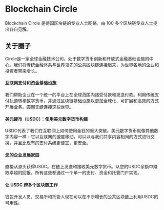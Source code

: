 # Blockchain Circle

Blockchain Circle 是德国区块链的专业人士网络，由 100 多个区块链专业人士提出各自见解。

## 关于圈子

Circle是一家全球金融技术公司，处于数字货币创新和开放式金融基础设施的中心。我们将传统金融体系与世界领先的公共区块链连接起来，为世界各地的企业和投资者带来增长。

#### 互联网支付和资金基础设施

我们帮助企业在一个统一的平台上在全球范围内接受付款和发送付款。利用传统支付轨道转移数字货币，并通过区块链基础设施以更加全球化、可扩展和高效的方式开展业务。圆圈无缝连接这些世界。

#### 美元硬币（USDC）：使用美元数字货币构建

USDC代表了我们在互联网上如何使用金钱的重大突破。美元数字货币就像其他数字内容一样 - 它以互联网的速度移动，可以以与我们共享内容相同的方式进行交换，并且比现有的支付系统更便宜，更安全。

#### 您的企业发展家园

直接从源头获得USDC。在链上发送和接收美元数字货币。从您的USDC余额中赚取卓越的回报。所有这些都通过一个单一的支付、资金和托管门户实现。

#### 让 USDC 跨多个区块链工作

钱包开发人员，交易所和托管人现在可以在不断增长的公共区块链上利用USDC的可用性。


